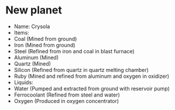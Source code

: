 # New planet
- Name: Crysola
- Items:
- Coal (Mined from ground)
- Iron (Mined from ground)
- Steel (Refined from iron and coal in blast furnace)
- Aluminum (Mined)
- Quartz (Mined)
- Silicon (Refined from quartz in quartz melting chamber)
- Ruby (Mined and refined from aluminum and oxygen in oxidizer)
- Liquids:
- Water (Pumped and extracted from ground with reservoir pump)
- Ferrocoolant (Refined from steel and water)
- Oxygen (Produced in oxygen concentrator)
